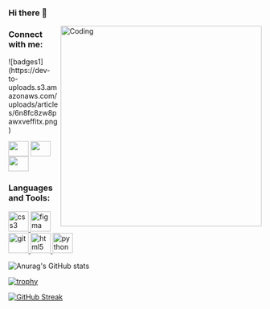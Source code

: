 ### Hi there 👋
  <img align="right" alt="Coding" width="400" src="https://images.pexels.com/photos/7082185/pexels-photo-7082185.jpeg?auto=compress&cs=tinysrgb&w=1260&h=750&dpr=1">
  <h3 align="left">Connect with me:</h3>
![badges1](https://dev-to-uploads.s3.amazonaws.com/uploads/articles/6n8fc8zw8pawxveffitx.png)

<p align="left">
<a href="https://twitter.com/kyngCoder" target="blank"><img align="center" src="https://cdn.jsdelivr.net/npm/simple-icons@3.0.1/icons/twitter.svg" alt="" height="30" width="40" /></a>
<a href="https://www.linkedin.com/in/ricardo-merchant-012307239/" target="blank"><img align="center" src="https://cdn.jsdelivr.net/npm/simple-icons@3.0.1/icons/linkedin.svg" alt="" height="30" width="40" /></a>
<a href="https://www.instagram.com/kyngcoder/" target="blank"><img align="center" src="https://cdn.jsdelivr.net/npm/simple-icons@3.0.1/icons/instagram.svg" alt="" height="30" width="40" /></a>

</p>



<!-- icons -->

<h3 align="left">Languages and Tools:</h3>

  <a href="https://www.w3schools.com/css/" target="_blank"> <img src="https://devicons.github.io/devicon/devicon.git/icons/css3/css3-original-wordmark.svg" alt="css3" width="40" height="40"/> </a> 
  <a href="https://www.figma.com/" target="_blank"> <img src="https://www.vectorlogo.zone/logos/figma/figma-icon.svg" alt="figma" width="40" height="40"/> </a> 
  <a href="https://git-scm.com/" target="_blank"> <img src="https://www.vectorlogo.zone/logos/git-scm/git-scm-icon.svg" alt="git" width="40" height="40"/> </a>
  <a href="https://www.w3.org/html/" target="_blank"> <img src="https://devicons.github.io/devicon/devicon.git/icons/html5/html5-original-wordmark.svg" alt="html5" width="40" height="40"/> </a> 
 <a href="https://www.photoshop.com/en" target="_blank"> <a href="https://www.python.org" target="_blank"> <img src="https://devicons.github.io/devicon/devicon.git/icons/python/python-original.svg" alt="python" width="40" height="40"/> </a> </p>

![Anurag's GitHub stats](https://github-readme-stats.vercel.app/api?username=kyngcoder&show_icons=true&theme=radical)

[![trophy](https://github-profile-trophy.vercel.app/?username=kyngcoder&theme=dracula&ma&column=3&margin-w=15&margin-h=15)](https://github.com/ryo-ma/github-profile-trophy)

[![GitHub Streak](https://github-readme-streak-stats.herokuapp.com/?user=kyngcoder)](https://git.io/streak-stats)
